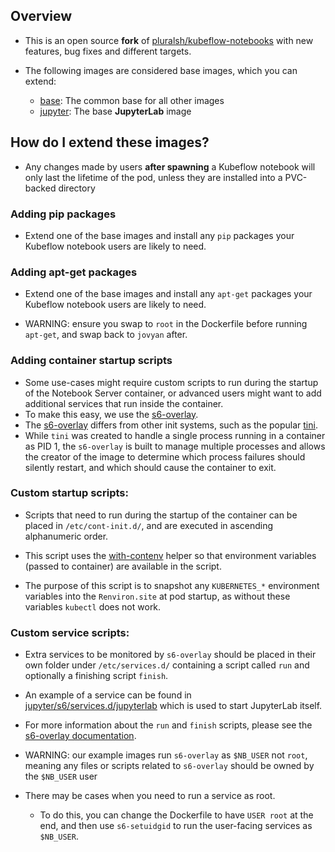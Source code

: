 ## Overview

* This is an open source **fork** of
  [pluralsh/kubeflow-notebooks](https://github.com/pluralsh/kubeflow-notebooks)
  with new features, bug fixes and different targets.

* The following images are considered base images, which you can extend:
  - [base](./base): The common base for all other images
  - [jupyter](./jupyter): The base **JupyterLab** image

## How do I extend these images?

* Any changes made by users **after spawning** a Kubeflow notebook
  will only last the lifetime of the pod, unless they are
  installed into a PVC-backed directory

### Adding pip packages

* Extend one of the base images and install any
  `pip` packages your Kubeflow notebook
  users are likely to need.

### Adding apt-get packages

* Extend one of the base images and install any
  `apt-get` packages your Kubeflow notebook
  users are likely to need.

* WARNING: ensure you swap to `root` in the
  Dockerfile before running `apt-get`,
  and swap back to `jovyan` after.

### Adding container startup scripts

* Some use-cases might require custom scripts to run
  during the startup of the Notebook Server container,
  or advanced users might want to add additional
  services that run inside the container.
* To make this easy, we use the
  [s6-overlay][s6 overlay link].
* The [s6-overlay][s6 overlay link]
  differs from other init systems, such as the popular
  [tini](https://github.com/krallin/tini).
* While `tini` was created to handle a single process running
  in a container as PID 1, the `s6-overlay` is built to manage
  multiple processes and allows the creator of the image to
  determine which process failures should silently restart,
  and which should cause the container to exit.

### Custom startup scripts:

* Scripts that need to run during the startup of the
  container can be placed in `/etc/cont-init.d/`,
  and are executed in ascending alphanumeric order.

* This script uses the
  [with-contenv][s6 container environment link]
  helper so that environment variables (passed to container)
  are available in the script.
* The purpose of this script is to snapshot any `KUBERNETES_*`
  environment variables into the `Renviron.site` at pod startup,
  as without these variables `kubectl` does not work.

### Custom service scripts:

* Extra services to be monitored by `s6-overlay` should be
  placed in their own folder under `/etc/services.d/`
  containing a script called `run` and
  optionally a finishing script `finish`.

* An example of a service can be found in
  [jupyter/s6/services.d/jupyterlab](jupyter/s6/services.d/jupyterlab)
  which is used to start JupyterLab itself.
* For more information about the `run` and `finish` scripts,
  please see the [s6-overlay documentation][s6 writing a service script link].

* WARNING: our example images run `s6-overlay` as `$NB_USER`
  not `root`, meaning any files or scripts related to
  `s6-overlay` should be owned by the `$NB_USER` user

* There may be cases when you need to run a service as root.
  - To do this, you can change the Dockerfile to have `USER root`
    at the end, and then use `s6-setuidgid` to run the
    user-facing services as `$NB_USER`.

[s6 overlay link]: https://github.com/just-containers/s6-overlay
[s6 container environment link]: https://github.com/just-containers/s6-overlay#container-environment
[s6 writing a service script link]: https://github.com/just-containers/s6-overlay#writing-a-service-script
